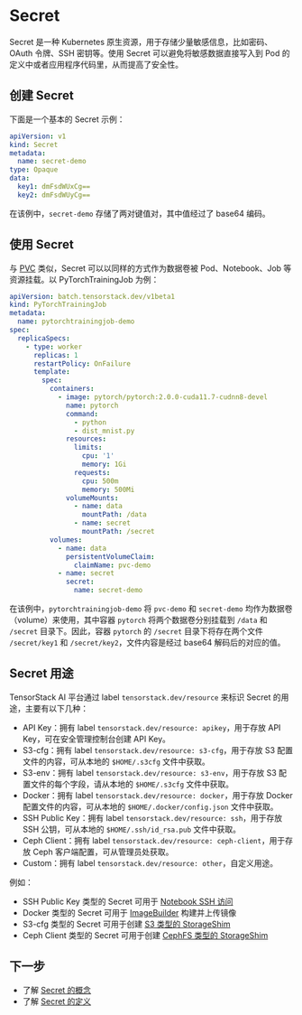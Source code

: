 # Secret

Secret 是一种 Kubernetes 原生资源，用于存储少量敏感信息，比如密码、OAuth 令牌、SSH 密钥等。使用 Secret 可以避免将敏感数据直接写入到 Pod 的定义中或者应用程序代码里，从而提高了安全性。

## 创建 Secret

下面是一个基本的 Secret 示例：

```yaml
apiVersion: v1
kind: Secret
metadata:
  name: secret-demo
type: Opaque
data:
  key1: dmFsdWUxCg==
  key2: dmFsdWUyCg==
```

在该例中，`secret-demo` 存储了两对键值对，其中值经过了 base64 编码。

## 使用 Secret

与 [PVC](../storage/pvc.md) 类似，Secret 可以以同样的方式作为数据卷被 Pod、Notebook、Job 等资源挂载。以 PyTorchTrainingJob 为例：

```yaml
apiVersion: batch.tensorstack.dev/v1beta1
kind: PyTorchTrainingJob
metadata:
  name: pytorchtrainingjob-demo
spec:
  replicaSpecs:
    - type: worker
      replicas: 1
      restartPolicy: OnFailure
      template:
        spec:
          containers:
            - image: pytorch/pytorch:2.0.0-cuda11.7-cudnn8-devel
              name: pytorch
              command:
                - python
                - dist_mnist.py
              resources:
                limits:
                  cpu: '1'
                  memory: 1Gi
                requests:
                  cpu: 500m
                  memory: 500Mi
              volumeMounts:
                - name: data
                  mountPath: /data
                - name: secret
                  mountPath: /secret
          volumes:
            - name: data
              persistentVolumeClaim:
                claimName: pvc-demo
            - name: secret
              secret:
                name: secret-demo
```

在该例中，`pytorchtrainingjob-demo` 将 `pvc-demo` 和 `secret-demo` 均作为数据卷（volume）来使用，其中容器 `pytorch` 将两个数据卷分别挂载到 `/data` 和 `/secret` 目录下。因此，容器 `pytorch` 的 `/secret` 目录下将存在两个文件 `/secret/key1` 和 `/secret/key2`，文件内容是经过 base64 解码后的对应的值。


## Secret 用途

TensorStack AI 平台通过 label `tensorstack.dev/resource` 来标识 Secret 的用途，主要有以下几种：

* API Key：拥有 label `tensorstack.dev/resource: apikey`，用于存放 API Key，可在安全管理控制台创建 API Key。
* S3-cfg：拥有 label `tensorstack.dev/resource: s3-cfg`，用于存放 S3 配置文件的内容，可从本地的 `$HOME/.s3cfg` 文件中获取。
* S3-env：拥有 label `tensorstack.dev/resource: s3-env`，用于存放 S3 配置文件的每个字段，请从本地的 `$HOME/.s3cfg` 文件中获取。
* Docker：拥有 label `tensorstack.dev/resource: docker`，用于存放 Docker 配置文件的内容，可从本地的 `$HOME/.docker/config.json` 文件中获取。
* SSH Public Key：拥有 label `tensorstack.dev/resource: ssh`，用于存放 SSH 公钥，可从本地的 `$HOME/.ssh/id_rsa.pub` 文件中获取。
* Ceph Client：拥有 label `tensorstack.dev/resource: ceph-client`，用于存放 Ceph 客户端配置，可从管理员处获取。
* Custom：拥有 label `tensorstack.dev/resource: other`，自定义用途。

例如：

* SSH Public Key 类型的 Secret 可用于 [Notebook SSH 访问]()
* Docker 类型的 Secret 可用于 [ImageBuilder](./imagebuilder.md) 构建并上传镜像
* S3-cfg 类型的 Secret 可用于创建 [S3 类型的 StorageShim](../storage/storageshim.md#s3-类型)
* Ceph Client 类型的 Secret 可用于创建 [CephFS 类型的 StorageShim](../storage/storageshim.md#cephfs-类型)

## 下一步

* 了解 <a target="_blank" rel="noopener noreferrer" href="https://kubernetes.io/docs/concepts/configuration/configmap/">Secret 的概念</a>
* 了解 <a target="_blank" rel="noopener noreferrer" href="https://kubernetes.io/docs/reference/kubernetes-api/config-and-storage-resources/secret-v1/">Secret 的定义</a>
